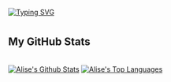[![Typing SVG](https://readme-typing-svg.herokuapp.com?color=%ff69b4&lines=Hi,+I'm+Elizaveta)](https://git.io/typing-svg)
<h1></h1>

## My GitHub Stats
<br>
  <a href="https://github.com/aliseshmidt/github-readme-stats"><img alt="Alise's Github Stats" color = "FF00FF" src="https://github-readme-stats.vercel.app/api?username=aliseshmidt&show_icons=true&count_private=true&theme=react&hide_border=true&bg_color=0D1117" /></a>
  <a href="https://github.com/aliseshmidt/github-readme-stats"><img alt="Alise's Top Languages" src="https://github-readme-stats.vercel.app/api/top-langs/?username=aliseshmidt&langs_count=8&count_private=true&layout=compact&theme=react&hide_border=true&bg_color=0D1117" /></a>
</br>

<!--
**Aliseshmidt/Aliseshmidt** is a ✨ _special_ ✨ repository because its `README.md` (this file) appears on your GitHub profile.

Here are some ideas to get you started:

- 🔭 I’m currently working on ...
- 🌱 I’m currently learning ...
- 👯 I’m looking to collaborate on ...
- 🤔 I’m looking for help with ...
- 💬 Ask me about ...
- 📫 How to reach me: ...
- 😄 Pronouns: ...
- ⚡ Fun fact: ...
-->
